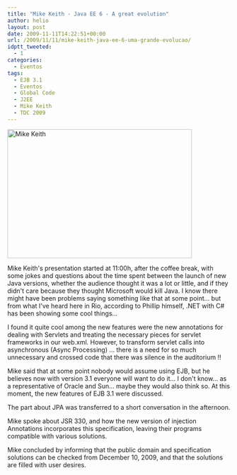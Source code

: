 ```yaml
---
title: "Mike Keith - Java EE 6 - A great evolution"
author: helio
layout: post
date: 2009-11-11T14:22:51+00:00
url: /2009/11/11/mike-keith-java-ee-6-uma-grande-evolucao/
idptt_tweeted:
  - 1
categories:
  - Eventos
tags:
  - EJB 3.1
  - Eventos
  - Global Code
  - J2EE
  - Mike Keith
  - TDC 2009
---
```


<img class="aligncenter size-full wp-image-97" src="http://www.helmed.net/blog/wp-content/uploads/2009/11/dsc00699.jpg" alt="Mike Keith" width="417" height="291" srcset="http://www.helmed.net/blog/wp-content/uploads/2009/11/dsc00699.jpg 417w, http://www.helmed.net/blog/wp-content/uploads/2009/11/dsc00699-300x209.jpg 300w" sizes="(max-width: 417px) 100vw, 417px" />

Mike Keith's presentation started at 11:00h, after the coffee break, with some jokes and questions about the time spent between the launch of new Java versions, whether the audience thought it was a lot or little, and if they didn't care because they thought Microsoft would kill Java. I know there might have been problems saying something like that at some point... but from what I've heard here in Rio, according to Phillip himself, .NET with C# has been showing some cool things...

I found it quite cool among the new features were the new annotations for dealing with Servlets and treating the necessary pieces for servlet frameworks in our web.xml. However, to transform servlet calls into asynchronous (Async Processing) ... there is a need for so much unnecessary and crossed code that there was silence in the auditorium !!

Mike said that at some point nobody would assume using EJB, but he believes now with version 3.1 everyone will want to do it... I don't know... as a representative of Oracle and Sun... maybe they would also think so. At this moment, the new features of EJB 3.1 were discussed.

The part about JPA was transferred to a short conversation in the afternoon.

Mike spoke about JSR 330, and how the new version of injection Annotations incorporates this specification, leaving their programs compatible with various solutions.

Mike concluded by informing that the public domain and specification solutions can be checked from December 10, 2009, and that the solutions are filled with user desires.
